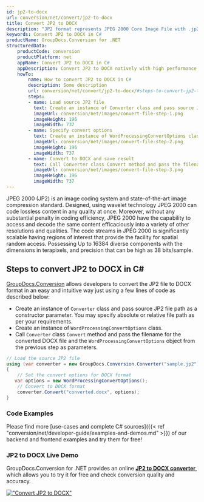 ```yaml
---
id: jp2-to-docx
url: conversion/net/convert/jp2-to-docx
title: Convert JP2 to DOCX
description: "JP2 format represents JPEG 2000 Core Image File with .jp2 extension. Learn how to convert JP2 to DOCX file programmatically in C# language using GroupDocs.Conversion for .NET library."
keywords: Convert JP2 to DOCX in C#
productName: GroupDocs.Conversion for .NET
structuredData:
    productCode: conversion
    productPlatform: net
    appName: Convert JP2 to DOCX in C#
    appDescription: Convert JP2 to DOCX natively with high performance using C# language and server side GroupDocs.Conversion for .NET APIs, without the use of any software like Microsoft or Open Office.
    howTo:
        name: How to convert JP2 to DOCX in C# 
        description: Some description
        url: conversion/net/convert/jp2-to-docx/#steps-to-convert-jp2-to-docx-in-c
        steps:
        - name: Load source JP2 file 
          text: Create an instance of Converter class and pass source JP2 file path as a constructor parameter. You may specify absolute or relative file path as per your requirements. 
          imageUrl: conversion/net/images/convert-file-step-1.png
          imageHeight: 196
          imageWidth: 737
        - name: Specify convert options 
          text: Create an instance of WordProcessingConvertOptions class.
          imageUrl: conversion/net/images/convert-file-step-2.png
          imageHeight: 196
          imageWidth: 737
        - name: Convert to DOCX and save result 
          text: Call Converter class Convert method and pass the filename for the converted HTML file and the WordProcessingConvertOptions object from the previous step as parameters.
          imageUrl: conversion/net/images/convert-file-step-3.png
          imageHeight: 196
          imageWidth: 737
---
```


JPEG 2000 (JP2) is an image coding system and state-of-the-art image compression standard. Designed, using wavelet technology JPEG 2000 can code lossless content in any quality at once. Moreover, without any substantial penalty in coding efficiency, JPEG 2000  have the capability to access and decode the same content efficaciously into a variety of other resolutions and qualities. The code streams in JPEG 2000 is significantly scalable having regions of interest that provide the facility for spatial random access. Possessing Up to 16384 diverse components with the dimensions in terapixels, and precision that can be high as 38 bits/sample.

## Steps to convert JP2 to DOCX in C#

[GroupDocs.Conversion](https://products.groupdocs.com/conversion/net) allows developers to convert the JP2 file to DOCX format in an easy and intuitive way just using a few lines of code as described below:

* Create an instance of `Converter` class and pass source JP2 file path as a constructor parameter. You may specify absolute or relative file path as per your requirements. 
* Create an instance of `WordProcessingConvertOptions` class.
* Call `Converter` class `Convert` method and pass the filename for the converted DOCX file and the `WordProcessingConvertOptions` object from the previous step as parameters.

```csharp
// Load the source JP2 file
using (var converter = new GroupDocs.Conversion.Converter("sample.jp2"))
{
    // Set the convert options for DOCX format
   var options = new WordProcessingConvertOptions();
    // Convert to DOCX format
    converter.Convert("converted.docx", options);
}
```

### Code Examples

Please find more [use-cases and complete C# sources]({{< ref "conversion/net/developer-guide/examples-and-demos.md" >}}) of our backend and frontend examples and try them for free!

### JP2 to DOCX Live Demo

GroupDocs.Conversion for .NET provides an online [**JP2 to DOCX converter**](https://products.groupdocs.app/conversion/jp2-to-docx), which allows you to try it for free and check conversion quality and accuracy.

[!["Convert JP2 to DOCX"](conversion/net/images/convert-to-docx/convert-jp2-to-docx.png)](https://products.groupdocs.app/conversion/jp2-to-docx)